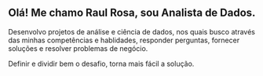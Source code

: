 ## Olá! Me chamo Raul Rosa, sou Analista de Dados. 

Desenvolvo projetos de análise e ciência de dados, nos quais busco através das minhas competências e hablidades, responder perguntas, fornecer soluções e resolver problemas de negócio.

Definir e dividir bem o desafio, torna mais fácil a solução.
